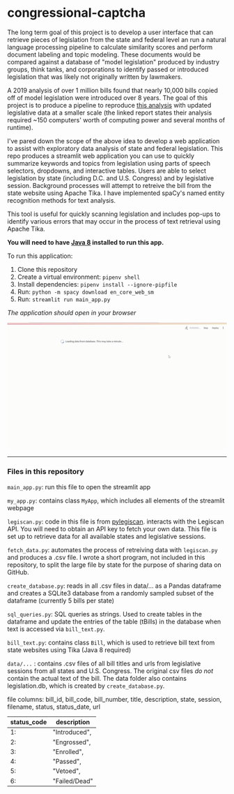 # congressional-captcha

The long term goal of this project is to develop a user interface that can retrieve pieces of legislation from the state and federal level an run a natural language processing pipeline to calculate similarity scores and perform document labeling and topic modeling. These documents would be compared against a database of "model legislation" produced by industry groups, think tanks, and corporations to identify passed or introduced legislation that was likely not originally written by lawmakers. 

A 2019 analysis of over 1 million bills found that nearly 10,000 bills copied off of model legislation were introduced over 8 years. The goal of this project is to produce a pipeline to reproduce [this analysis](https://www.azcentral.com/in-depth/news/local/arizona-investigations/2019/04/04/abortion-gun-laws-stand-your-ground-model-bills-conservatives-liberal-corporate-influence-lobbyists/3361759002/) with updated legislative data at a smaller scale (the linked report states their analysis required ~150 computers' worth of computing power and several months of runtime).

I've pared down the scope of the above idea to develop a web application to assist with exploratory data analysis of state and federal legislation. This repo produces a streamlit web application you can use to quickly summarize keywords and topics from legislation using parts of speech selectors, dropdowns, and interactive tables. Users are able to select legislation by state (including D.C. and U.S. Congress) and by legislative session. Background processes will attempt to retreive the bill from the state website using Apache Tika. I have implemented spaCy's named entity recognition methods for text analysis.

This tool is useful for quickly scanning legislation and includes pop-ups to identify various errors that may occur in the process of text retrieval using Apache Tika. 

**You will need to have [Java 8](https://www.java.com/en/download/manual.jsp) installed to run this app.**

To run this application: 

1. Clone this repository
2. Create a virtual environment:  `pipenv shell `
3. Install dependencies: `pipenv install --ignore-pipfile`
4. Run: `python -m spacy download en_core_web_sm`
5. Run: `streamlit run main_app.py`

*The application should open in your browser*

![](https://github.com/sdinesh01/congressional-captcha-2/blob/main/main-app-Streamlit%20(2).gif?raw=true)

---
### Files in this repository

`main_app.py`: run this file to open the streamlit app

`my_app.py`: contains class `MyApp`, which includes all elements of the streamlit webpage

`legiscan.py`: code in this file is from [pylegiscan](https://github.com/poliquin/pylegiscan/tree/master/pylegiscan).     interacts with the Legiscan API. You will need to obtain an API key to fetch your own data. This file is set up to retrieve data for all available states and legislative sessions.

`fetch_data.py`: automates the process of retreiving data with `legiscan.py` and produces a .csv file. I wrote a short program, not included in this repository, to split the large file by state for the purpose of sharing data on GitHub.

`create_database.py`: reads in all .csv files in data/... as a Pandas dataframe and creates a SQLite3 database from a randomly sampled subset of the dataframe (currently 5 bills per state)  

`sql_queries.py`: SQL queries as strings. Used to create tables in the dataframe and update the entries of the table (tBills) in the database when text is accessed via `bill_text.py`.

`bill_text.py`: contains class `Bill`, which is used to retrieve bill text from state websites using Tika (Java 8 required)

`data/...` : contains .csv files of all bill titles and urls from legislative sessions from all states and U.S. Congress. The original csv files *do not* contain the actual text of the bill. The data folder also contains legislation.db, which is created by `create_database.py`.

file columns: bill_id, bill_code, bill_number, title, description, state, session, filename, status, status_date, url

| status_code | description   |
|-------------|---------------|
| 1:          | "Introduced", |
| 2:          | "Engrossed",  |
| 3:          | "Enrolled",   |
| 4:          | "Passed",     |
| 5:          | "Vetoed",     |
| 6:          | "Failed/Dead" |